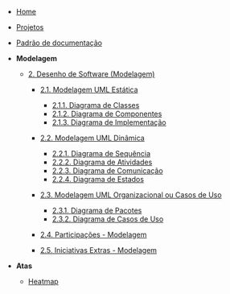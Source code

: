 <!-- docs/_sidebar.md -->

- [Home](README.md)
- [Projetos](/Projeto/Projeto.md)
- [Padrão de documentação](/Projeto/Padrao.md)

- **Modelagem**
  - [2. Desenho de Software (Modelagem)](/Modelagem/2.Modelagem.md)
    - [2.1. Modelagem UML Estática](/Modelagem/2.1.ModelagemEstatica.md)
      - [2.1.1. Diagrama de Classes](/Modelagem/2.1.1.DiagramaDeClasses.md)
      - [2.1.2. Diagrama de Componentes](/Modelagem/2.1.2.DiagramaDeComponentes.md)
      - [2.1.3. Diagrama de Implementação](/Modelagem/2.1.3.DiagramaDeImplementacao.md)
    - [2.2. Modelagem UML Dinâmica](/Modelagem/2.2.ModelagemDinamica.md)
      - [2.2.1. Diagrama de Sequência](/Modelagem/2.2.1.DiagramaDeSequencia.md)
      - [2.2.2. Diagrama de Atividades](/Modelagem/2.2.2.DiagramaDeAtividades.md)
      - [2.2.3. Diagrama de Comunicação](/Modelagem/2.2.3.DiagramaDeComunicacao.md)
      - [2.2.4. Diagrama de Estados](/Modelagem/2.2.4.DiagramaDeEstados.md)
    - [2.3. Modelagem UML Organizacional ou Casos de Uso](/Modelagem/2.3.ModelagemOrganizacionalCasosDeUso.md)
      - [2.3.1. Diagrama de Pacotes](/Modelagem/2.3.1.DiagramaDePacotes.md)
      - [2.3.2. Diagrama de Casos de Uso](/Modelagem/2.3.2.DiagramaDeCasosDeUso.md)

    - [2.4. Participações - Modelagem](/Modelagem/2.4.ParticipacoesModelagem.md)
    - [2.5. Iniciativas Extras - Modelagem](/Modelagem/2.5.IniciativasExtras.md)
- **Atas**
  - [Heatmap](/Atas/Heatmap.md)
